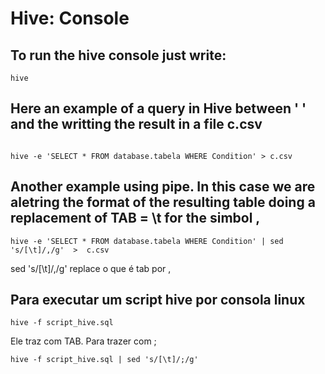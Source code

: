 # Hive: Console 


## To run the hive console just write: 


```
hive
```

## Here an example of a query in Hive between ' ' and the writting the result in a file c.csv


```

hive -e 'SELECT * FROM database.tabela WHERE Condition' > c.csv 

```


## Another example using pipe. In this case we are aletring the format of the resulting table doing a replacement of TAB = \t for the simbol , 

```
hive -e 'SELECT * FROM database.tabela WHERE Condition' | sed 's/[\t]/,/g'  >  c.csv 
```

sed 's/[\t]/,/g' replace o que é tab por ,


## Para executar um script hive por consola linux

```
hive -f script_hive.sql
```
Ele traz com TAB. Para trazer com ;

```
hive -f script_hive.sql | sed 's/[\t]/;/g'
```